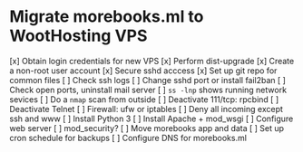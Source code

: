 # Migrate morebooks.ml to WootHosting VPS
[x] Obtain login credentials for new VPS
[x] Perform dist-upgrade
[x] Create a non-root user account
[x] Secure sshd acccess
[x] Set up git repo for common files
[ ] Check ssh logs
    [ ] Change sshd port or install fail2ban
[ ] Check open ports, uninstall mail server
    [ ] `ss -lnp` shows running network sevices
    [ ] Do a `nmap` scan from outside
        [ ] Deactivate 111/tcp: rpcbind
[ ] Deactivate Telnet
[ ] Firewall: ufw or iptables
    [ ] Deny all incoming except ssh and www
[ ] Install Python 3
[ ] Install Apache + mod_wsgi
[ ] Configure web server
    [ ] mod_security?
[ ] Move morebooks app and data
[ ] Set up cron schedule for backups
[ ] Configure DNS for morebooks.ml
